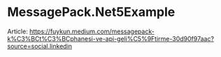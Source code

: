 # MessagePack.Net5Example

Article: https://fuykun.medium.com/messagepack-k%C3%BCt%C3%BCphanesi-ve-api-geli%C5%9Ftirme-30d90f97aac?source=social.linkedin
